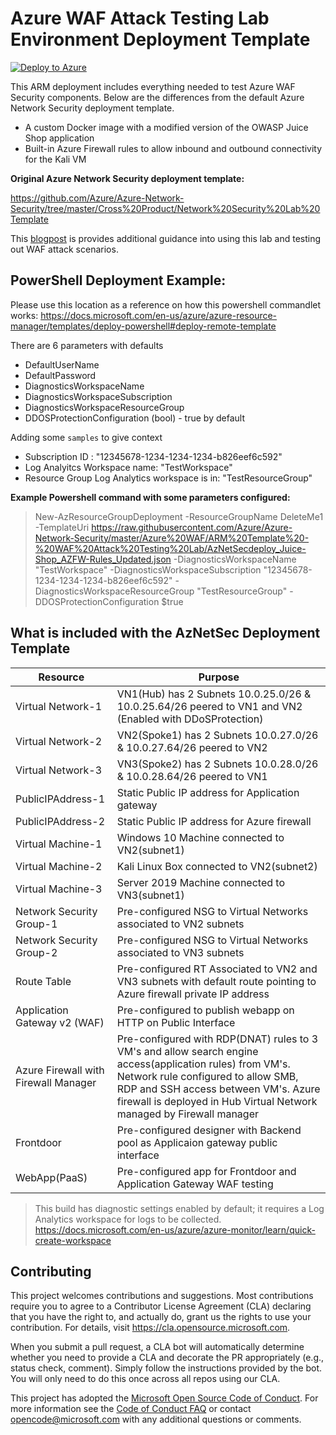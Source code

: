 # Azure WAF Attack Testing Lab Environment Deployment Template
[![Deploy to Azure](https://aka.ms/deploytoazurebutton)](https://portal.azure.com/#create/Microsoft.Template/uri/https%3A%2F%2Fraw.githubusercontent.com%2FAzure%2FAzure-Network-Security%2Fmaster%2FLab%2520Templates%2FLab%2520Template%2520-%2520WAF%2520Attack%2520Testing%2520Lab%2FAzNetSecdeploy_Juice-Shop_AZFW-Rules_Updated.json)


This ARM deployment includes everything needed to test Azure WAF Security components.  Below are the differences from the default Azure Network Security deployment template.

- A custom Docker image with a modified version of the OWASP Juice Shop application
- Built-in Azure Firewall rules to allow inbound and outbound connectivity for the Kali VM

**Original Azure Network Security deployment template:**

https://github.com/Azure/Azure-Network-Security/tree/master/Cross%20Product/Network%20Security%20Lab%20Template  

This [blogpost](https://techcommunity.microsoft.com/t5/azure-network-security-blog/part-1-lab-setup-azure-waf-security-protection-and-detection-lab/ba-p/2030469) is provides additional guidance into using this lab and testing out WAF attack scenarios.  

## PowerShell Deployment Example:

Please use this location as a reference on how this powershell commandlet works: https://docs.microsoft.com/en-us/azure/azure-resource-manager/templates/deploy-powershell#deploy-remote-template

There are 6 parameters with defaults
* DefaultUserName
* DefaultPassword
* DiagnosticsWorkspaceName
* DiagnosticsWorkspaceSubscription
* DiagnosticsWorkspaceResourceGroup
* DDOSProtectionConfiguration (bool) - true by default

Adding some `samples` to give context
- Subscription ID : "12345678-1234-1234-1234-b826eef6c592"
- Log Analyitcs Workspace name: "TestWorkspace"
- Resource Group Log Analytics workspace is in: "TestResourceGroup"

**Example Powershell command with some parameters configured:**
>New-AzResourceGroupDeployment -ResourceGroupName DeleteMe1 -TemplateUri https://raw.githubusercontent.com/Azure/Azure-Network-Security/master/Azure%20WAF/ARM%20Template%20-%20WAF%20Attack%20Testing%20Lab/AzNetSecdeploy_Juice-Shop_AZFW-Rules_Updated.json -DiagnosticsWorkspaceName "TestWorkspace" -DiagnosticsWorkspaceSubscription "12345678-1234-1234-1234-b826eef6c592" -DiagnosticsWorkspaceResourceGroup "TestResourceGroup" -DDOSProtectionConfiguration $true


## What is included with the AzNetSec Deployment Template

| Resource |  Purpose |
|----------|---------|
| Virtual Network-1 |  VN1(Hub) has 2 Subnets 10.0.25.0/26 & 10.0.25.64/26 peered to VN1 and VN2 (Enabled with DDoSProtection)|
| Virtual Network-2 |  VN2(Spoke1) has 2 Subnets 10.0.27.0/26 & 10.0.27.64/26 peered to VN2 |
| Virtual Network-3 |  VN3(Spoke2) has 2 Subnets 10.0.28.0/26 & 10.0.28.64/26 peered to VN1 |
| PublicIPAddress-1 |  Static Public IP address for Application gateway |
| PublicIPAddress-2 |  Static Public IP address for Azure firewall |
| Virtual Machine-1 | Windows 10 Machine connected to VN2(subnet1) |
| Virtual Machine-2 | Kali Linux Box connected to VN2(subnet2) |
| Virtual Machine-3 | Server 2019 Machine connected to VN3(subnet1) |
| Network Security Group-1 | Pre-configured NSG to Virtual Networks associated to VN2 subnets |
| Network Security Group-2 | Pre-configured NSG to Virtual Networks associated to VN3 subnets |
| Route Table | Pre-configured RT Associated to VN2 and VN3 subnets with default route pointing to Azure firewall private IP address |
| Application Gateway v2 (WAF) | Pre-configured to publish webapp on HTTP on Public Interface|
| Azure Firewall with Firewall Manager | Pre-configured with RDP(DNAT) rules to 3 VM's and allow search engine access(application rules) from VM's. Network rule configured to allow SMB, RDP and SSH access between VM's. Azure firewall is deployed in Hub Virtual Network managed by Firewall manager |
| Frontdoor | Pre-configured designer with Backend pool as Applicaion gateway public interface  |
| WebApp(PaaS) | Pre-configured app for Frontdoor and Application Gateway WAF testing |

> This build has diagnostic settings enabled by default; it requires a Log Analytics workspace for logs to be collected. https://docs.microsoft.com/en-us/azure/azure-monitor/learn/quick-create-workspace


## Contributing

This project welcomes contributions and suggestions.  Most contributions require you to agree to a
Contributor License Agreement (CLA) declaring that you have the right to, and actually do, grant us
the rights to use your contribution. For details, visit https://cla.opensource.microsoft.com.

When you submit a pull request, a CLA bot will automatically determine whether you need to provide
a CLA and decorate the PR appropriately (e.g., status check, comment). Simply follow the instructions
provided by the bot. You will only need to do this once across all repos using our CLA.

This project has adopted the [Microsoft Open Source Code of Conduct](https://opensource.microsoft.com/codeofconduct/).
For more information see the [Code of Conduct FAQ](https://opensource.microsoft.com/codeofconduct/faq/) or
contact [opencode@microsoft.com](mailto:opencode@microsoft.com) with any additional questions or comments.


